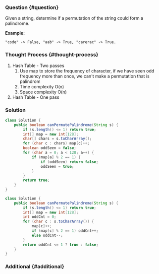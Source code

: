 ### Question {#question}

Given a string, determine if a permutation of the string could form a palindrome.

**Example:**

```
"code" -> False, "aab" -> True, "carerac" -> True.
```

### Thought Process {#thought-process}

1. Hash Table - Two passes
   1. Use map to store the frequency of character, if we have seen odd frequency more than once, we can't make a permutation that is palindrom
   2. Time complexity O\(n\)
   3. Space complexity O\(n\)
2. Hash Table - One pass 

### Solution

```java
class Solution {
    public boolean canPermutePalindrome(String s) {
        if (s.length() <= 1) return true;
        int[] map = new int[128];
        char[] chars = s.toCharArray();
        for (char c : chars) map[c]++;
        boolean oddSeen = false;
        for (char a = 0; a < 128; a++) {
            if (map[a] % 2 == 1) {
                if (oddSeen) return false;
                oddSeen = true;
            }
        }
        return true;
    }
}
```

```java
class Solution {
    public boolean canPermutePalindrome(String s) {
        if (s.length() <= 1) return true;
        int[] map = new int[128];
        int oddCnt = 0;
        for (char c : s.toCharArray()) {
            map[c]++;
            if (map[c] % 2 == 1) oddCnt++;
            else oddCnt--;
        }
        return oddCnt <= 1 ? true : false;
    }
}
```

### Additional {#additional}



